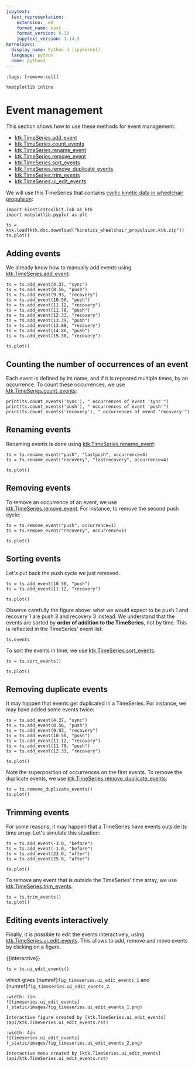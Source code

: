 ```yaml
---
jupytext:
  text_representation:
    extension: .md
    format_name: myst
    format_version: 0.13
    jupytext_version: 1.14.5
kernelspec:
  display_name: Python 3 (ipykernel)
  language: python
  name: python3
---
```


```{code-cell} ipython3
:tags: [remove-cell]

%matplotlib inline
```

# Event management

This section shows how to use these methods for event management:
- [ktk.TimeSeries.add_event](api/ktk.TimeSeries.add_event.rst)
- [ktk.TimeSeries.count_events](api/ktk.TimeSeries.count_events.rst)
- [ktk.TimeSeries.rename_event](api/ktk.TimeSeries.rename_event.rst)
- [ktk.TimeSeries.remove_event](api/ktk.TimeSeries.remove_event.rst)
- [ktk.TimeSeries.sort_events](api/ktk.TimeSeries.sort_events.rst)
- [ktk.TimeSeries.remove_duplicate_events](api/ktk.TimeSeries.remove_duplicate_events.rst)
- [ktk.TimeSeries.trim_events](api/ktk.TimeSeries.trim_events.rst)
- [ktk.TimeSeries.ui_edit_events](api/ktk.TimeSeries.ui_edit_events.rst)

We will use this TimeSeries that contains [cyclic kinetic data in wheelchair propulsion](dataset_kinetics_wheelchair_propulsion.md):

```{code-cell} ipython3
import kineticstoolkit.lab as ktk
import matplotlib.pyplot as plt

ts = ktk.load(ktk.doc.download("kinetics_wheelchair_propulsion.ktk.zip"))
ts.plot()
```

## Adding events

We already know how to manually add events using [ktk.TimeSeries.add_event](api/ktk.TimeSeries.add_event.rst):

```{code-cell} ipython3
ts = ts.add_event(4.37, "sync")
ts = ts.add_event(8.56, "push")
ts = ts.add_event(9.93, "recovery")
ts = ts.add_event(10.50, "push")
ts = ts.add_event(11.12, "recovery")
ts = ts.add_event(11.78, "push")
ts = ts.add_event(12.33, "recovery")
ts = ts.add_event(13.39, "push")
ts = ts.add_event(13.88, "recovery")
ts = ts.add_event(14.86, "push")
ts = ts.add_event(15.30, "recovery")

ts.plot()
```

## Counting the number of occurrences of an event

Each event is defined by its name, and if it is repeated multiple times, by an occurrence. To count these occurrences, we use [ktk.TimeSeries.count_events](api/ktk.TimeSeries.count_events.rst):

```{code-cell} ipython3
print(ts.count_events('sync'), " occurrences of event 'sync'")
print(ts.count_events('push'), " occurrences of event 'push'")
print(ts.count_events('recovery'), " occurrences of event 'recovery'")
```

## Renaming events

Renaming events is done using [ktk.TimeSeries.rename_event](api/ktk.TimeSeries.rename_event.rst):

```{code-cell} ipython3
ts = ts.rename_event("push", "lastpush", occurrence=4)
ts = ts.rename_event("recovery", "lastrecovery", occurrence=4)

ts.plot()
```

## Removing events

To remove an occurrence of an event, we use [ktk.TimeSeries.remove_event](api/ktk.TimeSeries.remove_event.rst). For instance, to remove the second push cycle:

```{code-cell} ipython3
ts = ts.remove_event("push", occurrence=1)
ts = ts.remove_event("recovery", occurrence=1)

ts.plot()
```

## Sorting events

Let's put back the push cycle we just removed.

```{code-cell} ipython3
ts = ts.add_event(10.50, "push")
ts = ts.add_event(11.12, "recovery")

ts.plot()
```

Observe carefully the figure above: what we would expect to be push 1 and recovery 1 are push 3 and recovery 3 instead. We understand that the events are sorted by **order of addition to the TimeSeries**, not by time. This is reflected in the TimeSeries' event list:

```{code-cell} ipython3
ts.events
```

To sort the events in time, we use [ktk.TimeSeries.sort_events](api/ktk.TimeSeries.sort_events.rst):

```{code-cell} ipython3
ts = ts.sort_events()

ts.plot()
```

## Removing duplicate events

It may happen that events get duplicated in a TimeSeries. For instance, we may have added some events twice:

```{code-cell} ipython3
ts = ts.add_event(4.37, "sync")
ts = ts.add_event(8.56, "push")
ts = ts.add_event(9.93, "recovery")
ts = ts.add_event(10.50, "push")
ts = ts.add_event(11.12, "recovery")
ts = ts.add_event(11.78, "push")
ts = ts.add_event(12.33, "recovery")

ts.plot()
```

Note the superposition of occurrences on the first events. To remove the duplicate events, we use [ktk.TimeSeries.remove_duplicate_events](api/ktk.TimeSeries.remove_duplicate_events.rst):

```{code-cell} ipython3
ts = ts.remove_duplicate_events()
ts.plot()
```

## Trimming events

For some reasons, it may happen that a TimeSeries have events outside its time array. Let's simulate this situation:

```{code-cell} ipython3
ts = ts.add_event(-3.0, "before")
ts = ts.add_event(-1.0, "before")
ts = ts.add_event(23.0, "after")
ts = ts.add_event(25.0, "after")

ts.plot()
```

To remove any event that is outside the TimeSeries' time array, we use [ktk.TimeSeries.trim_events](api/ktk.TimeSeries.trim_events.rst).

```{code-cell} ipython3
ts = ts.trim_events()
ts.plot()
```

## Editing events interactively

Finally, it is possible to edit the events interactively, using [ktk.TimeSeries.ui_edit_events](api/ktk.TimeSeries.ui_edit_events.rst). This allows to add, remove and move events by clicking on a figure.

{{interactive}}

```
ts = ts.ui_edit_events()
```

which gives {numref}`fig_timeseries.ui_edit_events_1` and {numref}`fig_timeseries.ui_edit_events_2`.


```{figure-md} fig_timeseries.ui_edit_events_1
:width: 7in
![timeseries.ui_edit_events](_static/images/fig_timeseries.ui_edit_events_1.png)

Interactive figure created by [ktk.TimeSeries.ui_edit_events](api/ktk.TimeSeries.ui_edit_events.rst)
```

```{figure-md} fig_timeseries.ui_edit_events_2
:width: 4in
![timeseries.ui_edit_events](_static/images/fig_timeseries.ui_edit_events_2.png)

Interactive menu created by [ktk.TimeSeries.ui_edit_events](api/ktk.TimeSeries.ui_edit_events.rst)
```
